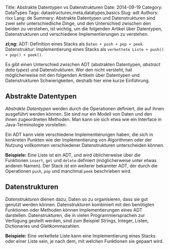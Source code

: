 Title: Abstrakte Datentypen vs Datenstrukturen
Date:   2014-09-19
Category: DataTypes
Tags: datastructures,meta,datatypes,basics
Slug: adt
Authors: rixx
Lang: de
Summary: Abstrakte Datentypen und Datenstrukturen sind zwei sehr unterschiedliche Dinge, und den Unterschied zwischen den beiden zu verstehen, ist wichtig, um die folgenden Artikel über Datentypen, Datenstrukturen und verschiedene Implementierungen zu verstehen.

**zl;ng:** ADT: Definition eines Stacks als `Daten + push + pop + peek`. Datenstruktur: Implementierung eines Stacks als `verkettete Liste + push() + pop() + peek()`.

Es gibt einen Unterschied zwischen ADT (abstrakten Datentypen, *abstract data types*) und Datenstrukturen. Wer den nicht versteht, hat möglicherweise mit den folgenden Artikeln über Datentypen und Datenstrukturen Schwierigkeiten, deshalb hier eine kurze Einführung.


## Abstrakte Datentypen
*Abstrakte Datentypen* werden durch die Operationen definiert, die auf ihnen ausgeführt werden können. Sie sind nur ein Modell von Daten und den ihnen zugeordneten Methoden. Man kann sie sich etwa wie ein Interface in Java-Terminologie vorstellen.

Ein ADT kann viele verschiedene Implementierungen haben, die sich in konkreten Punkten wie der Implementierung von Algorithmen oder der Nutzung vollkommen verschiedener Datenstrukturen unterscheiden können.

**Beispiele:** Eine Liste ist ein ADT, und wird üblicherweise über die Funktionen `insert`, `get` und `delete` definiert (möglicherweise unter etwas anderen Namen). Der Stack ist ein weiterer bekannter ADT, der durch die Operationen `push`, `pop` und manchmal `peek` beschrieben wird.

## Datenstrukturen
*Datenstrukturen* dienen dazu, Daten so zu organisieren, dass sie gut genutzt werden können. Datenstrukturen kombiniert mit den benötigten Funktionen oder Methoden können Implementierungen eines ADT darstellen. Datenstrukturen, die in vielen Programmiersprachen zur Verfügung gestellt werden, sind zum Beispiel Strings, Integer, Listen, Dictionaries und Gleitkommazahlen.

**Beispiele:** Eine verkettete Liste kann eine Implementierung eines Stacks oder einer Liste sein, je nach dem, mit welchen Funktionen sie gepaart wird.


